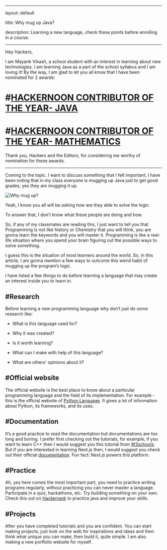
---

layout: default

title: Why mug up Java?

description: Learning a new language, check these points before enrolling in a course.

---
Hey Hackers,

I am Mayank Vikash, a school student with an interest in learning about new technologies. I am learning Java as a part of the school syllabus and I am loving it! By the way, I am glad to let you all know that I have been nominated for 2 awards:

# #[HACKERNOON CONTRIBUTOR OF THE YEAR- JAVA](https://www.noonies.tech/2022/programming/2022-hackernoon-contributor-of-the-year-java)

# #[HACKERNOON CONTRIBUTOR OF THE YEAR- MATHEMATICS](https://www.noonies.tech/2022/emerging-tech/2022-hackernoon-contributor-of-the-year-mathematics)

Thank you, Hackers and the Editors, for considering me worthy of nomination for these awards.

----------

Coming to the topic. I want to discuss something that I felt important, I have been noting that in my class everyone is mugging up Java just to get good grades, yes they are mugging it up.

![Why mug up?](https://cdn.hackernoon.com/images/ysXQQ2Q709W60Kk4TrKE20Gjeam2-43a3o9l.gif.webp)

Yeah, I know you all will be asking how are they able to solve the logic.

To answer that, I don’t know what these people are doing and how.

So, if any of my classmates are reading this, I just want to tell you that Programming is not like history or Chemistry that you will think, you are gonna learn the keywords and you will master it. Programming is like a real-life situation where you spend your brain figuring out the possible ways to solve something.

I guess this is the situation of most learners around the world. So, in this article, I am gonna mention a few ways to outcome this weird habit of mugging up the program’s logic.

I have listed a few things to do before learning a language that may create an interest inside you to learn in.

## #Research

Before learning a new programming language why don’t just do some research like:

-   What is this language used for?
    
-   Why it was created?
    
-   Is it worth learning?
    
-   What can I make with help of this language?
    
-   What are others’ opinions about it?
    

## #Official website

The official website is the best place to know about a particular programming language and the field of its implementation. For example - this is the official website of [Python Language](https://www.python.org/). It gives a lot of information about Python, its frameworks, and its uses.

## #Documentation

It’s a good practice to read the documentation but documentations are too long and boring. I prefer first checking out the tutorials, for example, if you want to learn C++ then I would suggest you this tutorial from [W3schools](https://www.w3schools.com/cpp/). But if you are interested in learning Next.js then, I would suggest you check out their official [documentation](https://nextjs.org/docs). Fun fact: Next.js powers this platform.

## #Practice

Ah, yes here comes the most important part, you need to practice writing programs regularly, without practicing you can never master a language. Participate in a quiz, hackathons, etc. Try building something on your own. Check this out on [Hackerrank](https://www.hackerrank.com/domains/java) to practice java and improve your skills.

## #Projects

After you have completed tutorials and you are confident. You can start making projects, just look on the web for inspirations and ideas and then think what unique you can make, then build it, quite simple. I am also making a new portfolio website for myself.

